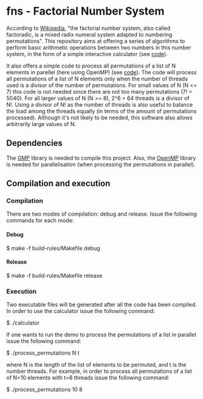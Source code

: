 # fns - Factorial Number System

According to [Wikipedia](https://en.wikipedia.org/wiki/Factorial_number_system), "the factorial number system,
also called factoradic, is a mixed radix numeral system adapted to numbering permutations". This repository aims
at offering a series of algorithms to perform basic arithmetic operations between two numbers in this number system,
in the form of a simple interactive calculator (see [code](https://github.com/lluisalemanypuig/fns/blob/master/src/calculator.cpp)).

It also offers a simple code to process all permutations of a list of N elements in parellel (here using OpenMP)
(see [code](https://github.com/lluisalemanypuig/fns/blob/master/src/permutations.cpp)). The code will process all
permutations of a list of N elements only when the number of threads used is a divisor of the number of permutations.
For small values of N (N <= 7) this code is not needed since there are not too many permutations (7! = 5040). For
all larger values of N (N >= 8), 2^6 = 64 threads is a divisor of N!. Using a divisor of N! as the number of threads
is also useful to balance the load among the threads equally (in terms of the amount of permutations processed).
Although it's not likely to be needed, this software also allows arbitrarily large values of N.

## Dependencies

The [GMP](https://gmplib.org/) library is needed to compile this project. Also, the [OpenMP](http://www.openmp.org/)
library is needed for parallelisation (when processing the permutations in parallel).

## Compilation and execution

### Compilation

There are two modes of compilation: debug and release. Issue the following commands for each mode:

#### Debug

$ make -f build-rules/Makefile debug

#### Release

$ make -f build-rules/Makefile release

### Execution

Two executable files will be generated after all the code has been compiled. In order to use the calculator issue the
following command:

$ ./calculator

If one wants to run the demo to process the permutations of a list in parallel issue the following command:

$ ./process_permutations N t

where N is the length of the list of elements to be permuted, and t is the number threads. For example, in order to
process all permutations of a list of N=10 elements with t=8 threads issue the following command:

$ ./process_permutations 10 8
